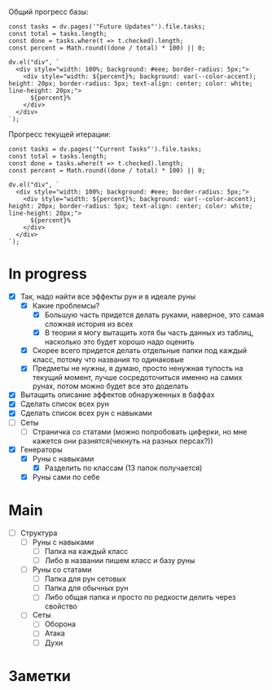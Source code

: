 Общий прогресс базы:
```dataviewjs
const tasks = dv.pages('"Future Updates"').file.tasks;
const total = tasks.length;
const done = tasks.where(t => t.checked).length;
const percent = Math.round((done / total) * 100) || 0;

dv.el("div", `
  <div style="width: 100%; background: #eee; border-radius: 5px;">
    <div style="width: ${percent}%; background: var(--color-accent); height: 20px; border-radius: 5px; text-align: center; color: white; line-height: 20px;">
      ${percent}%
    </div>
  </div>
`);
```

Прогресс текущей итерации:
```dataviewjs
const tasks = dv.pages('"Current Tasks"').file.tasks;
const total = tasks.length;
const done = tasks.where(t => t.checked).length;
const percent = Math.round((done / total) * 100) || 0;

dv.el("div", `
  <div style="width: 100%; background: #eee; border-radius: 5px;">
    <div style="width: ${percent}%; background: var(--color-accent); height: 20px; border-radius: 5px; text-align: center; color: white; line-height: 20px;">
      ${percent}%
    </div>
  </div>
`);
```
# In progress
- [x] Так, надо найти все эффекты рун и в идеале руны
	- [x] Какие проблемсы? 
		- [x] Большую часть придется делать руками, наверное, это самая сложная история из всех
		- [x] В теории я могу вытащить хотя бы часть данных из таблиц, насколько это будет хорошо надо оценить
	- [x] Скорее всего придется делать отдельные папки под каждый класс, потому что названия то одинаковые
	- [x] Предметы не нужны, я думаю, просто ненужная тупость на текущий момент, лучше сосредоточиться именно на самих рунах, потом можно будет все это доделать
- [x] Вытащить описание эффектов обнаруженных в баффах
- [x] Сделать список всех рун
- [x] Сделать список всех рун с навыками
- [ ] Сеты
	- [ ] Страничка со статами (можно попробовать циферки, но мне кажется они разнятся(чекнуть на разных персах?))
- [x] Генераторы
	- [x] Руны с навыками
		- [x] Разделить по классам (13 папок получается)
	- [x] Руны сами по себе

# Main
- [ ] Структура
	- [ ] Руны с навыками
		- [ ] Папка на каждый класс
		- [ ] Либо в названии пишем класс и базу руны
	- [ ] Руны со статами
		- [ ] Папка для рун сетовых
		- [ ] Папка для обычных рун
		- [ ] Либо общая папка и просто по редкости делить через свойство
	- [ ] Сеты
		- [ ] Оборона
		- [ ] Атака
		- [ ] Духи
# Заметки


